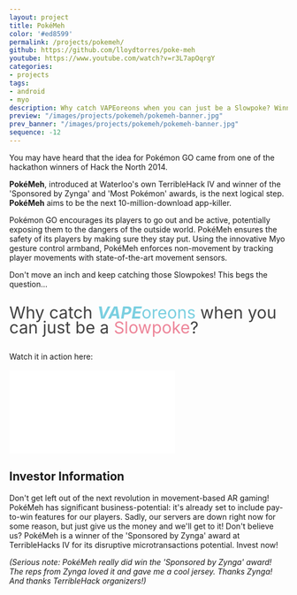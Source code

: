 ```yaml
---
layout: project
title: PokéMeh
color: '#ed8599'
permalink: /projects/pokemeh/
github: https://github.com/lloydtorres/poke-meh
youtube: https://www.youtube.com/watch?v=r3L7apOqrgY
categories:
- projects
tags:
- android
- myo
description: Why catch VAPEoreons when you can just be a Slowpoke? Winner of two awards at TerribleHack IV.
preview: "/images/projects/pokemeh/pokemeh-banner.jpg"
prev_banner: "/images/projects/pokemeh/pokemeh-banner.jpg"
sequence: -12
---
```


<p>You may have heard that the idea for Pokémon GO came from one of the hackathon winners of Hack the North 2014.</p>

<p class="featuretext-md"><strong>PokéMeh</strong>, introduced at Waterloo's own TerribleHack IV and winner of the 'Sponsored by Zynga' and 'Most Pokémon' awards, is the next logical step. <strong>PokéMeh</strong> aims to be the next 10-million-download app-killer.</p>

<p>Pokémon GO encourages its players to go out and be active, potentially exposing them to the dangers of the outside world. PokéMeh ensures the safety of its players by making sure they stay put. Using the innovative Myo gesture control armband, PokéMeh enforces non-movement by tracking player movements with state-of-the-art movement sensors.</p>

<p>Don't move an inch and keep catching those Slowpokes! This begs the question...</p>

<p style="font-size: 30px; font-weight: 400; color: #424242; line-height: 0.9;">Why catch <span style="color: #7acfe0;"><strong><em>VAPE</em></strong>oreons</span> when you can just be a <span style="color: #ed8599;">Slowpoke</span>?</p>

<p>Watch it in action here:</p>

<div class="embed-responsive embed-responsive-16by9 col-center paddup" style="margin-top: 17px;">
    <iframe src="//www.youtube.com/embed/r3L7apOqrgY" frameborder="0" allowfullscreen></iframe>
</div>

## Investor Information

<p>Don't get left out of the next revolution in movement-based AR gaming! PokéMeh has significant business-potential: it's already set to include pay-to-win features for our players. Sadly, our servers are down right now for some reason, but just give us the money and we'll get to it! Don't believe us? PokéMeh is a winner of the 'Sponsored by Zynga' award at TerribleHacks IV for its disruptive microtransactions potential. Invest now!</p>

<p><em>(Serious note: PokéMeh really did win the 'Sponsored by Zynga' award! The reps from Zynga loved it and gave me a cool jersey. Thanks Zynga! And thanks TerribleHack organizers!)</em></p>
